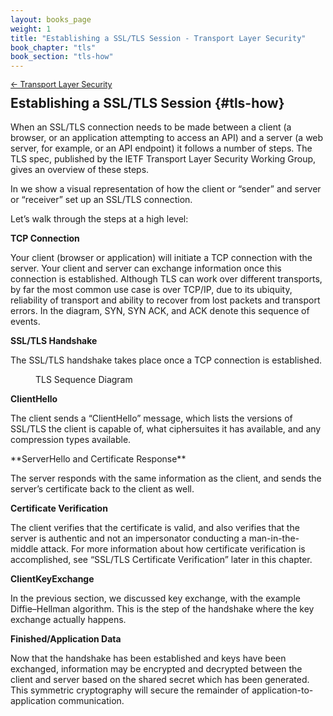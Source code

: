 ```yaml
---
layout: books_page
weight: 1
title: "Establishing a SSL/TLS Session - Transport Layer Security"
book_chapter: "tls"
book_section: "tls-how"
---
```


<div style="font-size: 0.9em; margin-bottom: -20px;"><a href="../">&larr; Transport Layer Security</a></div>

## Establishing a SSL/TLS Session {#tls-how}

When an SSL/TLS connection needs to be made between a client (a browser, or an application attempting to access an API) and a server (a web server, for example, or an API endpoint) it follows a number of steps. The TLS spec, published by the IETF Transport Layer Security Working Group, gives an overview of these steps.

In <a href="#fig_tls_sequence_diagram" class="figref"></a> we show a visual representation of how the client or “sender” and server or “receiver” set up an SSL/TLS connection.

Let’s walk through the steps at a high level:

**TCP Connection**

Your client (browser or application) will initiate a TCP connection with the server. Your client and server can exchange information once this connection is established. Although TLS can work over different transports, by far the most common use case is over TCP/IP, due to its ubiquity, reliability of transport and ability to recover from lost packets and transport errors. In the diagram, SYN, SYN ACK, and ACK denote this sequence of events.

**SSL/TLS Handshake**

The SSL/TLS handshake takes place once a TCP connection is established.

<figure id="fig_tls_sequence_diagram">
  <img src="../images/tls-sequence-diagram.png" alt=""/>
  <figcaption>TLS Sequence Diagram</figcaption>
</figure>

**ClientHello**

The client sends a “ClientHello” message, which lists the versions of SSL/TLS the client is capable of, what ciphersuites it has available, and any compression types available.

<div class="break-before"></div>
**ServerHello and Certificate Response**

The server responds with the same information as the client, and sends the server’s certificate back to the client as well.

**Certificate Verification**

The client verifies that the certificate is valid, and also verifies that the server is authentic and not an impersonator conducting a man-in-the-middle attack. For more information about how certificate verification is accomplished, see “SSL/TLS Certificate Verification” later in this chapter.

**ClientKeyExchange**

In the previous section, we discussed key exchange, with the example Diffie–Hellman algorithm. This is the step of the handshake where the key exchange actually happens.

**Finished/Application Data**

Now that the handshake has been established and keys have been exchanged, information may be encrypted and decrypted between the client and server based on the shared secret which has been generated. This symmetric cryptography will secure the remainder of application-to-application communication.
